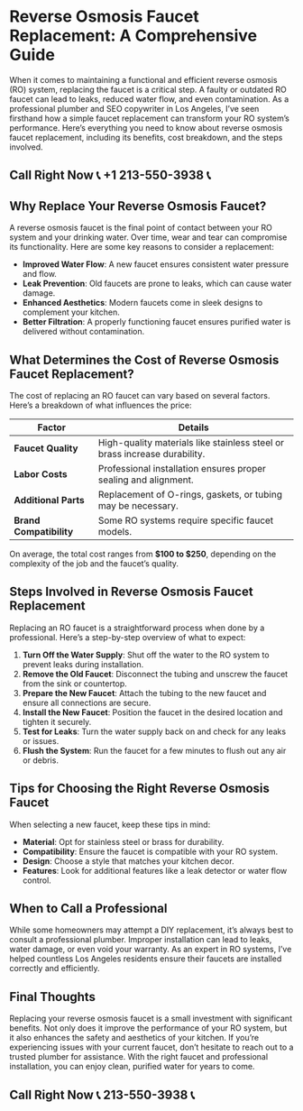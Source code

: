 # Reverse Osmosis Faucet Replacement: A Comprehensive Guide  

When it comes to maintaining a functional and efficient reverse osmosis (RO) system, replacing the faucet is a critical step. A faulty or outdated RO faucet can lead to leaks, reduced water flow, and even contamination. As a professional plumber and SEO copywriter in Los Angeles, I’ve seen firsthand how a simple faucet replacement can transform your RO system’s performance. Here’s everything you need to know about reverse osmosis faucet replacement, including its benefits, cost breakdown, and the steps involved.  

## Call Right Now 📞 +1 213-550-3938 📞

## Why Replace Your Reverse Osmosis Faucet?  

A reverse osmosis faucet is the final point of contact between your RO system and your drinking water. Over time, wear and tear can compromise its functionality. Here are some key reasons to consider a replacement:  

- **Improved Water Flow**: A new faucet ensures consistent water pressure and flow.  
- **Leak Prevention**: Old faucets are prone to leaks, which can cause water damage.  
- **Enhanced Aesthetics**: Modern faucets come in sleek designs to complement your kitchen.  
- **Better Filtration**: A properly functioning faucet ensures purified water is delivered without contamination.  

## What Determines the Cost of Reverse Osmosis Faucet Replacement?  

The cost of replacing an RO faucet can vary based on several factors. Here’s a breakdown of what influences the price:  

| **Factor**               | **Details**                                                                 |  
|--------------------------|-----------------------------------------------------------------------------|  
| **Faucet Quality**       | High-quality materials like stainless steel or brass increase durability.  |  
| **Labor Costs**          | Professional installation ensures proper sealing and alignment.            |  
| **Additional Parts**     | Replacement of O-rings, gaskets, or tubing may be necessary.              |  
| **Brand Compatibility** | Some RO systems require specific faucet models.                          |  

On average, the total cost ranges from **$100 to $250**, depending on the complexity of the job and the faucet’s quality.  

## Steps Involved in Reverse Osmosis Faucet Replacement  

Replacing an RO faucet is a straightforward process when done by a professional. Here’s a step-by-step overview of what to expect:  

1. **Turn Off the Water Supply**: Shut off the water to the RO system to prevent leaks during installation.  
2. **Remove the Old Faucet**: Disconnect the tubing and unscrew the faucet from the sink or countertop.  
3. **Prepare the New Faucet**: Attach the tubing to the new faucet and ensure all connections are secure.  
4. **Install the New Faucet**: Position the faucet in the desired location and tighten it securely.  
5. **Test for Leaks**: Turn the water supply back on and check for any leaks or issues.  
6. **Flush the System**: Run the faucet for a few minutes to flush out any air or debris.  

## Tips for Choosing the Right Reverse Osmosis Faucet  

When selecting a new faucet, keep these tips in mind:  

- **Material**: Opt for stainless steel or brass for durability.  
- **Compatibility**: Ensure the faucet is compatible with your RO system.  
- **Design**: Choose a style that matches your kitchen decor.  
- **Features**: Look for additional features like a leak detector or water flow control.  

## When to Call a Professional  

While some homeowners may attempt a DIY replacement, it’s always best to consult a professional plumber. Improper installation can lead to leaks, water damage, or even void your warranty. As an expert in RO systems, I’ve helped countless Los Angeles residents ensure their faucets are installed correctly and efficiently.  

## Final Thoughts  

Replacing your reverse osmosis faucet is a small investment with significant benefits. Not only does it improve the performance of your RO system, but it also enhances the safety and aesthetics of your kitchen. If you’re experiencing issues with your current faucet, don’t hesitate to reach out to a trusted plumber for assistance. With the right faucet and professional installation, you can enjoy clean, purified water for years to come.
## Call Right Now 📞 213-550-3938 📞